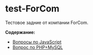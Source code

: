 # test-ForCom

Тестовое задние от компании ForCom.

__Содержание:__

* [Вопросы по JavaScript](questions/SUMMARY.md)
* [Вопрос по PHP+MySQL](questions/php_mysql/question1.md)
